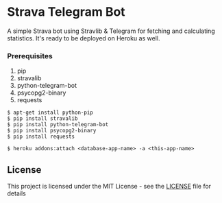 # Strava Telegram Bot

A simple Strava bot using Stravlib & Telegram for fetching and calculating statistics. It's ready to be deployed on Heroku as well.

### Prerequisites

1. pip
2. stravalib
3. python-telegram-bot
4. psycopg2-binary
5. requests

```
$ apt-get install python-pip
$ pip install stravalib
$ pip install python-telegram-bot
$ pip install psycopg2-binary
$ pip install requests
```

```
$ heroku addons:attach <database-app-name> -a <this-app-name>
```

## License

This project is licensed under the MIT License - see the [LICENSE](https://github.com/panchambharadwaj/strava-telegram-bot/blob/master/LICENSE) file for details